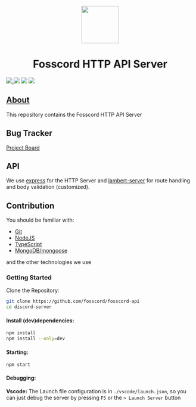 <p align="center">
  <img width="100" src="https://raw.githubusercontent.com/fosscord/fosscord/master/assets/logo_big_transparent.png" />
</p>
<h1 align="center">Fosscord HTTP API Server</h1>

<p>
  <a href="https://discord.gg/ZrnGQP6p3d">
    <img src="https://img.shields.io/discord/806142446094385153?color=7489d5&logo=discord&logoColor=ffffff" />
  </a>
  <img src="https://img.shields.io/static/v1?label=Status&message=Development&color=blue">
  <a title="Crowdin" target="_blank" href="https://translate.fosscord.com/"><img src="https://badges.crowdin.net/fosscord/localized.svg"></a>
   <a href="https://opencollective.com/fosscord">
    <img src="https://opencollective.com/fosscord/tiers/badge.svg">
  </a>
</p>

## [About](https://github.com/fosscord/fosscord-api/wiki)

This repository contains the Fosscord HTTP API Server

## Bug Tracker

[Project Board](https://fosscord.notion.site/2c7fe9e73f9842d3bab3a4912dedd091)

## API

We use [express](https://expressjs.com/) for the HTTP Server and
[lambert-server](https://www.npmjs.com/package/lambert-server) for route handling and body validation (customized).

## Contribution

You should be familiar with:

-   [Git](https://git-scm.com/)
-   [NodeJS](https://nodejs.org/)
-   [TypeScript](https://www.typescriptlang.org/)
-   [MongoDB/mongoose](http://mongoosejs.com/)

and the other technologies we use

### Getting Started

Clone the Repository:

```bash
git clone https://github.com/fosscord/fosscord-api
cd discord-server
```

#### Install (dev)dependencies:

```bash
npm install
npm install --only=dev
```

#### Starting:

```
npm start
```

#### Debugging:

**Vscode:**
The Launch file configuration is in `./vscode/launch.json`,
so you can just debug the server by pressing `F5` or the `> Launch Server` button
